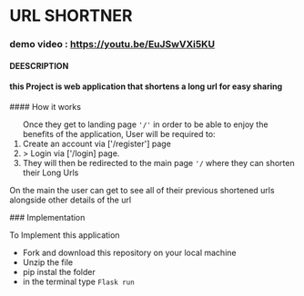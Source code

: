 # URL SHORTNER
### demo video : <https://youtu.be/EuJSwVXi5KU>
#### DEESCRIPTION
<h4>this Project is web application that shortens a long url for easy sharing </h4>
#### How it works
<ol>
  Once they get to landing page <code>'/'</code> in order to be able to enjoy the benefits of the application, User will be required to:
  <li>  Create an account via ['/register'] page </li> 
  <li>> Login via ['/login] page.</li>
  <li> They  will then be redirected to the main page <code>'/</code> where they can shorten their Long Urls</li>
</ol>
<p> On the main the user can get to see all  of their previous shortened urls alongside other details of the url</p>
### Implementation
<p> To Implement this application </p>
<ul>
  <li> Fork and download this repository on your local machine</li>
  <li> Unzip the file</li>
  <li> pip instal the <pip install requirments.txt> folder </li>
  <li> in the terminal  type <code>Flask run</code></li>
</ul>
